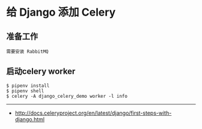 # 给 Django 添加 Celery


## 准备工作

    需要安装 RabbitMQ


## 启动celery worker

    $ pipenv install
    $ pipenv shell
    $ celery -A django_celery_demo worker -l info

---

- http://docs.celeryproject.org/en/latest/django/first-steps-with-django.html

